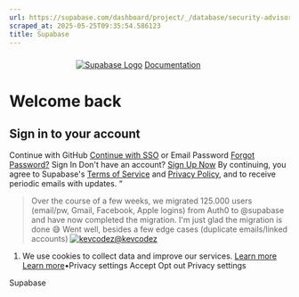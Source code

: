 ```yaml
---
url: https://supabase.com/dashboard/project/_/database/security-advisor
scraped_at: 2025-05-25T09:35:54.586123
title: Supabase
---
```


[![](data:image/svg+xml,%3csvg%20xmlns=%27http://www.w3.org/2000/svg%27%20version=%271.1%27%20width=%27120%27%20height=%2724%27/%3e)![Supabase Logo](https://supabase.com/dashboard/_next/image?url=%2Fdashboard%2Fimg%2Fsupabase-light.svg&w=256&q=75)](https://supabase.com)
[Documentation](https://supabase.com/docs)
# Welcome back
## Sign in to your account
Continue with GitHub
[Continue with SSO](https://supabase.com/dashboard/sign-in-sso?returnTo=%2Fproject%2F_%2Fadvisors%2Fsecurity)
or
Email
Password
[Forgot Password?](https://supabase.com/dashboard/forgot-password)
Sign In
Don't have an account? [Sign Up Now](https://supabase.com/dashboard/sign-up?returnTo=%2Fproject%2F_%2Fadvisors%2Fsecurity)
By continuing, you agree to Supabase's [Terms of Service](https://supabase.com/terms) and [Privacy Policy](https://supabase.com/privacy), and to receive periodic emails with updates.
“
> Over the course of a few weeks, we migrated 125.000 users (email/pw, Gmail, Facebook, Apple logins) from Auth0 to @supabase and have now completed the migration. I'm just glad the migration is done 😅 Went well, besides a few edge cases (duplicate emails/linked accounts)
[![kevcodez](https://supabase.com/images/twitter-profiles/t6lpcRcn_400x400.jpg)@kevcodez](https://twitter.com/kevcodez/status/1518548401587204096)
  1. We use cookies to collect data and improve our services. [Learn more](https://supabase.com/privacy#8-cookies-and-similar-technologies-used-on-our-european-services)
[Learn more](https://supabase.com/privacy#8-cookies-and-similar-technologies-used-on-our-european-services)•Privacy settings
Accept Opt out Privacy settings


Supabase

